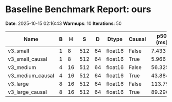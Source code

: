 # Baseline Benchmark Report: ours

**Date**: 2025-10-15 02:16:43
**Warmups**: 10
**Iterations**: 50

| Name | B | H | S | D | Dtype | Causal | p50 (ms) | p90 (ms) | TFLOP/s |
|------|---|---|---|---|-------|--------|----------|----------|---------|
| v3_small | 1 | 8 | 512 | 64 | float16 | False | 7.433 | 7.554 | 0.07 |
| v3_small_causal | 1 | 8 | 512 | 64 | float16 | True | 5.966 | 6.097 | 0.09 |
| v3_medium | 4 | 16 | 512 | 64 | float16 | False | 56.325 | 56.820 | 0.08 |
| v3_medium_causal | 4 | 16 | 512 | 64 | float16 | True | 43.884 | 45.072 | 0.10 |
| v3_large | 8 | 16 | 512 | 64 | float16 | False | 113.798 | 114.340 | 0.08 |
| v3_large_causal | 8 | 16 | 512 | 64 | float16 | True | 89.296 | 91.643 | 0.10 |
